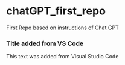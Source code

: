 # chatGPT_first_repo
First Repo based on instructions of Chat GPT

### Title added from VS Code
This text was added from Visual Studio Code
